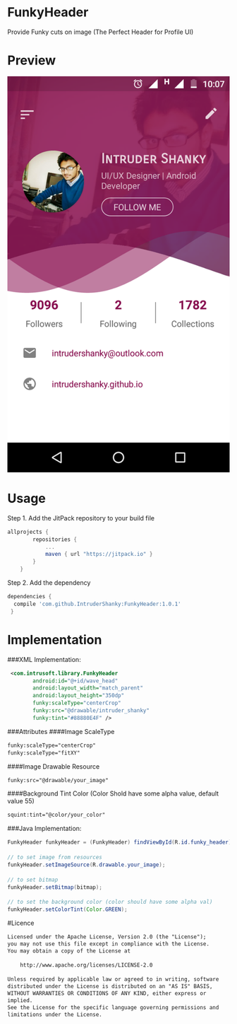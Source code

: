# FunkyHeader
Provide Funky cuts on image (The Perfect Header for Profile UI) 

# Preview
![Screenshot](screenshot.png)

# Usage
Step 1. Add the JitPack repository to your build file
```groovy
allprojects {
        repositories {
            ...
            maven { url "https://jitpack.io" }
        }
    }
```
Step 2. Add the dependency
```groovy
dependencies {
  compile 'com.github.IntruderShanky:FunkyHeader:1.0.1'
 }
 ```
# Implementation
###XML Implementation:
```xml
 <com.intrusoft.library.FunkyHeader
        android:id="@+id/wave_head"
        android:layout_width="match_parent"
        android:layout_height="350dp"
        funky:scaleType="centerCrop"
        funky:src="@drawable/intruder_shanky"
        funky:tint="#88880E4F" />
```
###Attributes
####Image ScaleType
```xml
funky:scaleType="centerCrop"
funky:scaleType="fitXY"
```
####Image Drawable Resource
```xml
funky:src="@drawable/your_image"
```
####Background Tint Color (Color Shold have some alpha value, default value 55)
```xml
squint:tint="@color/your_color"
```
###Java Implementation:
```java
FunkyHeader funkyHeader = (FunkyHeader) findViewById(R.id.funky_header);

// to set image from resources        
funkyHeader.setImageSource(R.drawable.your_image);

// to set bitmap
funkyHeader.setBitmap(bitmap);

// to set the background color (color should have some alpha val)
funkyHeader.setColorTint(Color.GREEN);
```
#Licence
```
Licensed under the Apache License, Version 2.0 (the "License");
you may not use this file except in compliance with the License.
You may obtain a copy of the License at

    http://www.apache.org/licenses/LICENSE-2.0

Unless required by applicable law or agreed to in writing, software
distributed under the License is distributed on an "AS IS" BASIS,
WITHOUT WARRANTIES OR CONDITIONS OF ANY KIND, either express or implied.
See the License for the specific language governing permissions and
limitations under the License.
```

